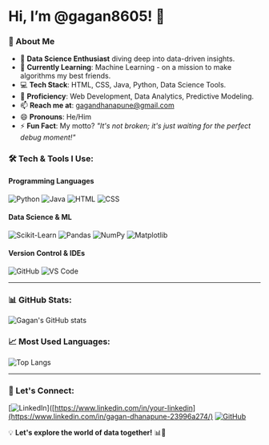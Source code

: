 # Hi, I’m @gagan8605! 👋

### 🚀 About Me
- 👀 **Data Science Enthusiast** diving deep into data-driven insights.
- 🌱 **Currently Learning**: Machine Learning - on a mission to make algorithms my best friends.
- 💻 **Tech Stack**: HTML, CSS, Java, Python, Data Science Tools.
- 🎯 **Proficiency**: Web Development, Data Analytics, Predictive Modeling.
- 📫 **Reach me at**: gagandhanapune@gmail.com
- 😄 **Pronouns**: He/Him
- ⚡ **Fun Fact**: My motto? *"It's not broken; it's just waiting for the perfect debug moment!"*

### 🛠 Tech & Tools I Use:

#### **Programming Languages**
![Python](https://img.shields.io/badge/Python-3776AB?style=for-the-badge&logo=python&logoColor=white)
![Java](https://img.shields.io/badge/Java-007396?style=for-the-badge&logo=java&logoColor=white)
![HTML](https://img.shields.io/badge/HTML5-E34F26?style=for-the-badge&logo=html5&logoColor=white)
![CSS](https://img.shields.io/badge/CSS3-1572B6?style=for-the-badge&logo=css3&logoColor=white)

#### **Data Science & ML**
![Scikit-Learn](https://img.shields.io/badge/Scikit--Learn-F7931E?style=for-the-badge&logo=scikit-learn&logoColor=white)
![Pandas](https://img.shields.io/badge/Pandas-150458?style=for-the-badge&logo=pandas&logoColor=white)
![NumPy](https://img.shields.io/badge/NumPy-013243?style=for-the-badge&logo=numpy&logoColor=white)
![Matplotlib](https://img.shields.io/badge/Matplotlib-11557C?style=for-the-badge&logo=matplotlib&logoColor=white)

#### **Version Control & IDEs**
![GitHub](https://img.shields.io/badge/GitHub-181717?style=for-the-badge&logo=github&logoColor=white)
![VS Code](https://img.shields.io/badge/VS%20Code-007ACC?style=for-the-badge&logo=visual-studio-code&logoColor=white)

---
### 📊 GitHub Stats:
![Gagan's GitHub stats](https://github-readme-stats.vercel.app/api?username=gagan8605&show_icons=true&theme=tokyonight)

### 📈 Most Used Languages:
![Top Langs](https://github-readme-stats.vercel.app/api/top-langs/?username=gagan8605&layout=compact&theme=tokyonight)

---
### 🔗 Let's Connect:
[![LinkedIn](https://img.shields.io/badge/LinkedIn-0A66C2?style=for-the-badge&logo=linkedin&logoColor=white)]([https://www.linkedin.com/in/your-linkedin](https://www.linkedin.com/in/gagan-dhanapune-23996a274/)
[![GitHub](https://img.shields.io/badge/GitHub-181717?style=for-the-badge&logo=github&logoColor=white)](https://github.com/gagan8605)

💡 **Let's explore the world of data together!** 📊🚀

